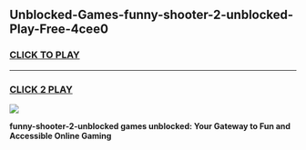 
## Unblocked-Games-funny-shooter-2-unblocked-Play-Free-4cee0
<h3>
<a href="https://premium76.site?title=funny-shooter-2-unblocked&ref=10A">CLICK TO PLAY</a></h3>
<hr>

<h3>
<a href="https://premium76.site?title=funny-shooter-2-unblocked&ref=10A">CLICK 2 PLAY</a>
  
</h3>

<a href="https://premium76.site?title=funny-shooter-2-unblocked&ref=10A"><img src="https://clearcache.store/games.png"></a>


**funny-shooter-2-unblocked games unblocked: Your Gateway to Fun and Accessible Online Gaming**
